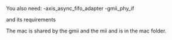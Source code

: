 You also need:
 -axis_async_fifo_adapter
 -gmii_phy_if

 and its requirements

 The mac is shared by the gmii and the mii and is in the mac folder.
